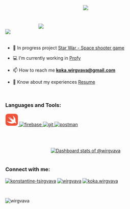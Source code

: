 <p align="center">
  <img height=100 src="https://github.com/wirgvava/wirgvava/assets/43795921/46f55d9c-f5f5-412a-88a8-4cc7bb3de816"/>
</p>

# 

<a target="_blank" align="center">
  <img align="right" width="400" src="https://github.com/user-attachments/assets/a1fc3eba-468c-43eb-9b31-25efa6eb617c">

<br>
<img height=35 src="https://github.com/wirgvava/wirgvava/assets/43795921/1d240fe8-60dc-4ff2-8381-098ec5d455f4">
<br>
<br>

- 🌱 In progress project <a href="https://github.com/wirgvava/StarWar-Unity" target="blank">Star War - Space shooter game</a>

- 💻 I’m currently working in <a href="https://www.profy.ge/ka" target="blank">Profy</a>

- 📫 How to reach me **koka.wirgvava@gmail.com**

- 📄 Know about my experiences <a href="https://drive.google.com/file/d/1fqJAslZHCvl6tXkaMrqfJm7hK9sHvWbA/view?usp=sharing" target="blank">Resume</a>

<br>
<h3 align="left">Languages and Tools:</h3>
<p align="left"> 
  <a href="https://developer.apple.com/swift/" target="_blank" rel="noreferrer"> 
    <img src="https://raw.githubusercontent.com/devicons/devicon/master/icons/swift/swift-original.svg" alt="swift" width="40" height="40"/> 
  </a> 
  <a href="https://firebase.google.com/" target="_blank" rel="noreferrer"> 
    <img src="https://www.vectorlogo.zone/logos/firebase/firebase-icon.svg" alt="firebase" width="40" height="40"/> 
  </a> 
  <a href="https://git-scm.com/" target="_blank" rel="noreferrer"> 
    <img src="https://www.vectorlogo.zone/logos/git-scm/git-scm-icon.svg" alt="git" width="40" height="40"/> 
  </a> 
  <a href="https://postman.com" target="_blank" rel="noreferrer"> 
    <img src="https://www.vectorlogo.zone/logos/getpostman/getpostman-icon.svg" alt="postman" width="40" height="40"/> 
  </a> 
</p>

<br><br><br>
<a href="https://next.ossinsight.io/widgets/official/compose-user-dashboard-stats?user_id=43795921" target="_blank" style="display: block" align="center">
  <picture>
    <source media="(prefers-color-scheme: dark)" srcset="https://next.ossinsight.io/widgets/official/compose-user-dashboard-stats/thumbnail.png?user_id=43795921&image_size=auto&color_scheme=dark" width="1000" height="auto">
    <img alt="Dashboard stats of @wirgvava" src="https://next.ossinsight.io/widgets/official/compose-user-dashboard-stats/thumbnail.png?user_id=43795921&image_size=auto&color_scheme=light" width="1000" height="auto">
  </picture>
</a>

#

<h3 align="left">Connect with me:</h3>
<p align="left">
<a href="https://linkedin.com/in/konstantine-tsirgvava" target="blank"><img align="center" src="https://raw.githubusercontent.com/rahuldkjain/github-profile-readme-generator/master/src/images/icons/Social/linked-in-alt.svg" alt="konstantine-tsirgvava" height="30" width="40" /></a>
<a href="https://fb.com/wirgvava" target="blank"><img align="center" src="https://raw.githubusercontent.com/rahuldkjain/github-profile-readme-generator/master/src/images/icons/Social/facebook.svg" alt="wirgvava" height="30" width="40" /></a>
<a href="https://instagram.com/koka.wirgvava" target="blank"><img align="center" src="https://raw.githubusercontent.com/rahuldkjain/github-profile-readme-generator/master/src/images/icons/Social/instagram.svg" alt="koka.wirgvava" height="30" width="40" /></a>
</p>
<br>
<p align="left"> <img src="https://komarev.com/ghpvc/?username=wirgvava&label=Profile%20views&color=77bb41&style=flat" alt="wirgvava" /> </p>
